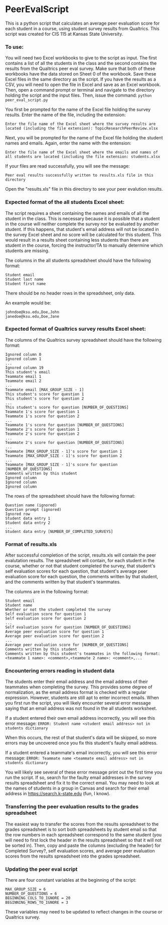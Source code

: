 # PeerEvalScript
This is a python script that calculates an average peer evaluation score for each student in a course, using student survey results from Qualtrics.  This script was created for CIS 115 at Kansas State University.

### To use:
You will need two Excel workbooks to give to the script as input.  The first contains a list of all the students in the class and the second contains the results from the Qualtrics peer eval survey.  Make sure that both of these workbooks have the data stored on Sheet 0 of the workbook. Save these Excel files in the same directory as the script.  If you have the results as a CSV, you will need to open the file in Excel and save as an Excel workbook.  Then, open a command prompt or terminal and navigate to the directory holding the script and the input files.  Then, issue the command:
`python peer_eval_script.py`

You first be prompted for the name of the Excel file holding the survey results.  Enter the name of the file, including the extension:

```
Enter the file name of the Excel sheet where the survey results are located (including the file extension): TopicResearchPeerReview.xlsx
```

Next, you will be prompted for the name of the Excel file holding the student names and emails.  Again, enter the name with the entension:

```
Enter the file name of the Excel sheet where the emails and names of all students are located (including the file extension: students.xlsx
```

If your files are read successfully, you will see the message:

`Peer eval results successfully written to results.xls file in this directory`

Open the "results.xls" file in this directory to see your peer evalution results.

### Expected format of the all students Excel sheet:
The script requires a sheet containing the names and emails of all the student in the class.  This is necessary because it is
possible that a student in the course will neither complete the survey nor be evaluated by another student.  If this happens,
that student's email address will not be located in the survey Excel sheet and no score will be calculated for this student.  This would result in a results sheet containing less students than there are student in the course, forcing the instructor/TA to manually determine which students are missing.

The columns in the all students spreadsheet should have the following format:
```
Student email
Student last name
Student first name
```

There should be no header rows in the spreadsheet, only data.

An example would be:
```
johndoe@ksu.edu,Doe,John
janedoe@ksu.edu,Doe,Jane
```

### Expected format of Qualtrics survey results Excel sheet:
The columns of the Qualtrics survey spreadsheet should have the following format:
```
Ignored column 0
Ignored column 1
...
Ignored column 19  
This student's email  
Teammate email 1  
Teammate email 2  
...
Teammate email [MAX_GROUP_SIZE - 1]
This student's score for question 1
This student's score for question 2
...
This student's score for question [NUMBER_OF_QUESTIONS]
Teammate 1's score for question 1
Teammate 1's score for question 2
...
Teammate 1's score for question [NUMBER_OF_QUESTIONS]
Teammate 2's score for question 1
Teammate 2's score for question 2
...
Teammate 2's score for question [NUMBER_OF_QUESTIONS]
...
Teammate [MAX_GROUP_SIZE - 1]'s score for question 1
Teammate [MAX_GROUP_SIZE - 1]'s score for question 2
...
Teammate [MAX_GROUP_SIZE - 1]'s score for question [NUMBER_OF_QUESTIONS]
Comments written by this student
Ignored column
Ignored column
Ignored column
```

The rows of the spreadsheet should have the following format:
```
Question name (ignored)
Question prompt (ignored)
Ignored row
Student data entry 1
Student data entry 2
...
Student data entry [NUMBER_OF_COMPLETED_SURVEYS]
```

### Format of results.xls
After successful completion of the script, results.xls will contain the peer evalutation results.  The spreadsheet will contain,
for each student in the course, whether or not that student completed the survey, that student's self evaluation scores for
each question, that student's average peer evaluation score for each question, the comments written by that student, and the comments written by that student's teammates.

The columns are in the following format:
```
Student email
Student name
Whether or not the student completed the survey
Self evaluation score for question 1
Self evaluation score for question 2
...
Self evaluation score for question [NUMBER_OF_QUESTIONS]
Average peer evaluation score for question 1
Average peer evaluation score for question 2
...
Average peer evaluation score for [NUMBER_OF_QUESTIONS]
Comments written by this student
Comments written by this student's teammates in the following format: <teammate 1 name>: <comment>,<teammate 2 name>: <comment>,...
```

### Encountering errors reading in student data
The students enter their email address and the email address of their teammates when completing the survey.  This provides some degree
of normalization, as the email address format is checked with a regular expression.  However, students are still apt to enter
incorrect emails.  When you first run the script, you will likely encounter several error message saying that an email address
was not found in the all students worksheet.

If a student entered their own email address incorrectly, you will see this error message:
`ERROR: Student name <student email address> not in students dictionary`

When this occurs, the rest of that student's data will be skipped, so more errors may be uncovered once you fix this student's faulty
email address.

If a student entered a teammate's email incorrectly, you will see this error message:
`ERROR: Teammate name <teammate email address> not in students dictionary`

You will likely see several of these error message print out the first time you run the script.  If so, search for the faulty
email addresses in the survey results spreadsheet and fix it to the correct email.  You may need to look at the names of students in a group in Canvas and search for their email address in https://search.k-state.edu (fun, I know).

### Transferring the peer evaluation results to the grades spreadsheet
The easiest way to transfer the scores from the results spreadsheet to the grades spreadsheet is to sort both spreadsheets by
student email so that the row numbers in each spreadsheet correspond to the same student (you will need to first lock the header
in the results spreadsheet so that it will not be sorted in).  Then, copy and paste the columns (excluding the header) for Completed Survey?, self evaluation scores, and average peer evaluation scores from the results spreadsheet into the grades spreadsheet.

### Updating the peer eval script
There are four constant variables at the beginning of the script:
```
MAX_GROUP_SIZE = 6
NUMBER_OF_QUESTIONS = 6
BEGINNING_COLS_TO_IGNORE = 20
BEGINNING_ROWS_TO_IGNORE = 3
```
These variables may need to be updated to reflect changes in the course or Qualtrics survey.
